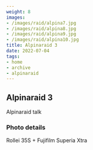 ```yaml
---
weight: 8
images:
- /images/raid/alpina7.jpg
- /images/raid/alpina8.jpg
- /images/raid/alpina9.jpg
- /images/raid/alpina10.jpg
title: Alpinaraid 3
date: 2022-07-04
tags:
- home
- archive
- alpinaraid
---
```


## Alpinaraid 3

Alpinaraid talk

### Photo details

Rollei 35S + Fujifilm Superia Xtra